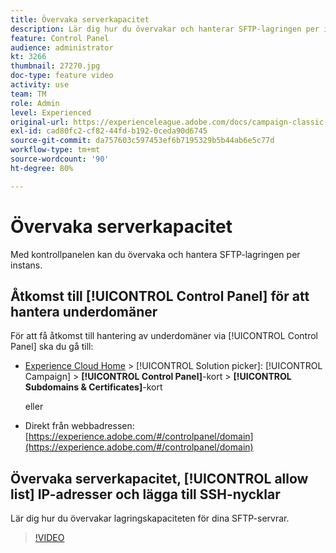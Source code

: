 ```yaml
---
title: Övervaka serverkapacitet
description: Lär dig hur du övervakar och hanterar SFTP-lagringen per instans och lägger till IP-adresser i tillåtelselista.
feature: Control Panel
audience: administrator
kt: 3266
thumbnail: 27270.jpg
doc-type: feature video
activity: use
team: TM
role: Admin
level: Experienced
original-url: https://experienceleague.adobe.com/docs/campaign-classic-learn/tutorials/administrating/control-panel-acc/monitoring-server-capacity-whitelisting-adding-ssh-key.html,https://experienceleague.adobe.com/docs/campaign-classic-learn/tutorials/administrating/control-panel-acc/monitoring-server-capacity-allow-listing-adding-ssh-key.html
exl-id: cad80fc2-cf82-44fd-b192-0ceda90d6745
source-git-commit: da757603c597453ef6b7195329b5b44ab6e5c77d
workflow-type: tm+mt
source-wordcount: '90'
ht-degree: 80%

---
```


# Övervaka serverkapacitet

Med kontrollpanelen kan du övervaka och hantera SFTP-lagringen per instans.

## Åtkomst till [!UICONTROL Control Panel] för att hantera underdomäner

För att få åtkomst till hantering av underdomäner via [!UICONTROL Control Panel] ska du gå till:

* [Experience Cloud Home](https://experience.adobe.com/#/home) > [!UICONTROL Solution picker]: [!UICONTROL Campaign] > **[!UICONTROL Control Panel]**-kort > **[!UICONTROL Subdomains & Certificates]**-kort

   eller
* Direkt från webbadressen: [https://experience.adobe.com/#/controlpanel/domain](https://experience.adobe.com/#/controlpanel/domain)

## Övervaka serverkapacitet, [!UICONTROL allow list] IP-adresser och lägga till SSH-nycklar

Lär dig hur du övervakar lagringskapaciteten för dina SFTP-servrar.

>[!VIDEO](https://video.tv.adobe.com/v/27270?quality=12)
